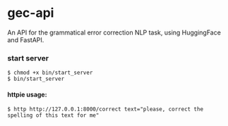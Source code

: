 # gec-api

An API for the grammatical error correction NLP task, using HuggingFace and FastAPI.

### start server
    
    $ chmod +x bin/start_server
    $ bin/start_server

#### httpie usage:
    
    $ http http://127.0.0.1:8000/correct text="please, correct the spelling of this text for me"